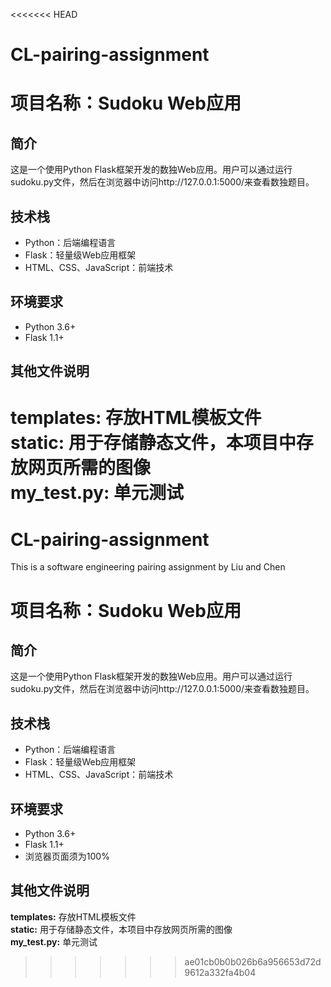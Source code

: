 <<<<<<< HEAD
# CL-pairing-assignment
# 项目名称：Sudoku Web应用

## 简介

这是一个使用Python Flask框架开发的数独Web应用。用户可以通过运行sudoku.py文件，然后在浏览器中访问http://127.0.0.1:5000/来查看数独题目。

## 技术栈

- Python：后端编程语言
- Flask：轻量级Web应用框架
- HTML、CSS、JavaScript：前端技术


## 环境要求

- Python 3.6+
- Flask 1.1+

## 其他文件说明
**templates:** 存放HTML模板文件  
**static:** 用于存储静态文件，本项目中存放网页所需的图像  
**my_test.py:** 单元测试  
=======
# CL-pairing-assignment
This is a software engineering pairing assignment by Liu and Chen
# 项目名称：Sudoku Web应用

## 简介

这是一个使用Python Flask框架开发的数独Web应用。用户可以通过运行sudoku.py文件，然后在浏览器中访问http://127.0.0.1:5000/来查看数独题目。

## 技术栈

- Python：后端编程语言
- Flask：轻量级Web应用框架
- HTML、CSS、JavaScript：前端技术


## 环境要求

- Python 3.6+
- Flask 1.1+
- 浏览器页面须为100%

## 其他文件说明
**templates:** 存放HTML模板文件  
**static:** 用于存储静态文件，本项目中存放网页所需的图像  
**my_test.py:** 单元测试  

>>>>>>> ae01cb0b0b026b6a956653d72d9612a332fa4b04
